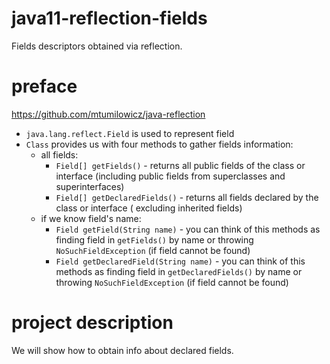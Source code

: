 # java11-reflection-fields
Fields descriptors obtained via reflection.

# preface
https://github.com/mtumilowicz/java-reflection

* `java.lang.reflect.Field` is used to represent field
* `Class` provides us with four methods to gather
fields information:
    * all fields:
        * `Field[] getFields()` - returns all public fields 
            of the class or interface (including public fields
            from superclasses and superinterfaces)
        * `Field[] getDeclaredFields()` - returns 
            all fields declared by the class or interface (
            excluding inherited fields)
    * if we know field's name:
        * `Field getField(String name)` - you can think
            of this methods as finding field in `getFields()`
            by name or throwing `NoSuchFieldException` (if field
            cannot be found)
        * `Field getDeclaredField(String name)` - you can think
            of this methods as finding field in 
            `getDeclaredFields()` by name or throwing 
            `NoSuchFieldException` (if field cannot be found)
# project description
We will show how to obtain info about declared fields.
